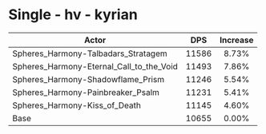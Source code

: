 # Single - hv - kyrian
| Actor | DPS | Increase |
|---|:---:|:---:|
|Spheres_Harmony-Talbadars_Stratagem|11586|8.73%|
|Spheres_Harmony-Eternal_Call_to_the_Void|11493|7.86%|
|Spheres_Harmony-Shadowflame_Prism|11246|5.54%|
|Spheres_Harmony-Painbreaker_Psalm|11231|5.41%|
|Spheres_Harmony-Kiss_of_Death|11145|4.60%|
|Base|10655|0.00%|
